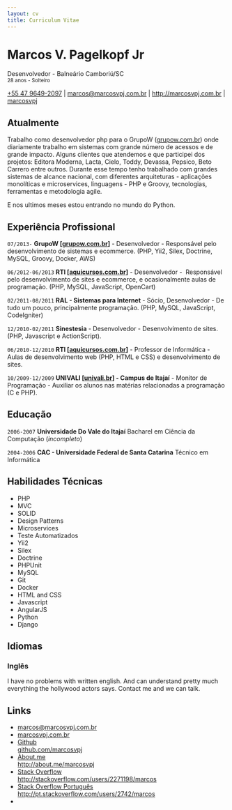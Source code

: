 ```yaml
---
layout: cv
title: Curriculum Vitae
---
```

# Marcos V. Pagelkopf Jr
Desenvolvedor - Balneário Camboriú/SC
<br><small>28 anos - Solteiro</small>

<div id="webaddress">
<i class="fa fa-phone"></i> <a href="tel:+554796492097">+55 47 9649-2097</a>
|
<a href="mailto:marcos@marcosvpj.com.br">marcos@marcosvpj.com.br</a>
|
<a href="http://marcosvpj.com.br">http://marcosvpj.com.br</a>
|
<a href="http://github.com/marcosvpj"><i class="fa fa-github"></i> marcosvpj</a>
<!-- |
<i class="fa fa-twitter"></i> <a href="http://twitter.com/marcosvpj">marcosvpj</a> -->
</div>


## Atualmente

Trabalho como desenvolvedor php para o GrupoW ([grupow.com.br](http://www.grupow.com.br)) onde diariamente trabalho em sistemas com grande número de acessos e de grande impacto. Alguns clientes que atendemos e que participei dos projetos: Editora Moderna, Lacta, Cielo, Toddy, Devassa, Pepsico, Beto Carrero entre outros.
Durante esse tempo tenho trabalhado com grandes sistemas de alcance nacional, com diferentes arquiteturas - aplicações monolíticas e microservices, linguagens - PHP e Groovy, tecnologias, ferramentas e metodologia agile.

E nos ultimos meses estou entrando no mundo do Python.


## Experiência Profissional

`07/2013-`
__GrupoW [[grupow.com.br](http://www.grupow.com.br)]__ - Desenvolvedor - Responsável pelo desenvolvimento de sistemas e ecommerce. (PHP, Yii2, Silex, Doctrine, MySQL, Groovy, Docker, AWS)

`06/2012-06/2013`
__RTI [[aquicursos.com.br](http://www.aquicursos.com.br/)]__ - Desenvolvedor -  Responsável pelo desenvolvimento de sites e ecommerce, e ocasionalmente aulas de programação. (PHP, MySQL, JavaScript, OpenCart)

`02/2011-08/2011`
__RAL - Sistemas para Internet__ - Sócio, Desenvolvedor - De tudo um pouco, principalmente programação. (PHP, MySQL, JavaScript, CodeIgniter)


`12/2010-02/2011`
__Sinestesia__ - Desenvolvedor - Desenvolvimento de sites. (PHP, Javascript e ActionScript).

`06/2010-12/2010`
__RTI [[aquicursos.com.br](http://www.aquicursos.com.br/)]__ - Professor de Informática - Aulas de desenvolvimento web (PHP, HTML e CSS) e desenvolvimento de sites.

`10/2009-12/2009`
__UNIVALI [[univali.br](http://univali.br)] - Campus de Itajaí__ - Monitor de Programação - Auxiliar os alunos nas matérias relacionadas a programação (C e PHP).

## Educação

`2006-2007`
__Universidade Do Vale do Itajaí__ Bacharel em Ciência da Computação (_incompleto_)

`2004-2006`
__CAC - Universidade Federal de Santa Catarina__ Técnico em Informática


## Habilidades Técnicas

* PHP
* MVC
* SOLID
* Design Patterns
* Microservices
* Teste Automatizados
* Yii2
* Silex
* Doctrine
* PHPUnit
* MySQL
* Git
* Docker
* HTML and CSS
* Javascript
* AngularJS
* Python
* Django

 
## Idiomas

### Inglês

I have no problems with written english. And can understand pretty much everything the hollywood actors says.
Contact me and we can talk.


## Links

* <i class="fa fa-envelope"></i> <a href="mailto:marcos@marcosvpj.com.br">marcos@marcosvpj.com.br</a><br />
* <i class="fa fa-globe"></i> <a href="http://marcosvpj.com.br">marcosvpj.com.br</a><br />
* <i class="fa fa-github"></i> <a href="http://github.com/marcosvpj">Github<br>github.com/marcosvpj</a><br />
* <i class="fa fa-info-circle"></i> <a href="http://about.me/marcosvpj">About.me<br>http://about.me/marcosvpj</a><br />
*  <i class="fa fa-stack-overflow"></i> <a href="http://stackoverflow.com/users/2271198/marcos">Stack Overflow<br>http://stackoverflow.com/users/2271198/marcos</a>
*  <i class="fa fa-stack-overflow"></i> <a href="http://pt.stackoverflow.com/users/2742/marcos">Stack Overflow Português http://pt.stackoverflow.com/users/2742/marcos</a>
* <br><br>

<!-- ## Refeencias

Disponivel sob consulta. -->

<!-- ### Footer

Last updated: Março 2016 -->
